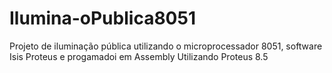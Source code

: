 # Ilumina-oPublica8051
Projeto de iluminação pública utilizando o microprocessador 8051, software Isis Proteus e progamadoi em Assembly
Utilizando Proteus 8.5

